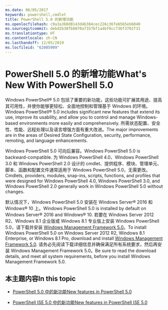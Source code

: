 ```yaml
---
ms.date: 06/05/2017
keywords: powershell,cmdlet
title: PowerShell 5.0 的新增功能
ms.openlocfilehash: c9a3a360d0143d4b384cec226c36fe6565eb6040
ms.sourcegitcommit: debd2b38fb8070a7357bf1a4bf9cc736f3702f31
ms.translationtype: HT
ms.contentlocale: zh-CN
ms.lasthandoff: 12/05/2019
ms.locfileid: "62085909"
---
```

# <a name="whats-new-with-powershell-50"></a><span data-ttu-id="cf5de-103">PowerShell 5.0 的新增功能</span><span class="sxs-lookup"><span data-stu-id="cf5de-103">What's New With PowerShell 5.0</span></span>
<span data-ttu-id="cf5de-104">Windows PowerShell® 5.0 包括了重要的新功能，这些功能可扩展其用途、提高其可用性，并使你能够更轻松、全面地控制和管理基于 Windows 的环境。</span><span class="sxs-lookup"><span data-stu-id="cf5de-104">Windows PowerShell® 5.0 includes significant new features that extend its use, improve its usability, and allow you to control and manage Windows-based environments more easily and comprehensively.</span></span>  <span data-ttu-id="cf5de-105">所需状态配置、安全性、性能、远程处理以及语言增强方面有重大改进。</span><span class="sxs-lookup"><span data-stu-id="cf5de-105">The major improvements are in the areas of Desired State Configuration, security, performance, remoting, and language enhancements.</span></span>

<span data-ttu-id="cf5de-106">Windows PowerShell 5.0 可向后兼容。</span><span class="sxs-lookup"><span data-stu-id="cf5de-106">Windows PowerShell 5.0 is backward-compatible.</span></span> <span data-ttu-id="cf5de-107">为 Windows PowerShell 4.0、Windows PowerShell 3.0 和 Windows PowerShell 2.0 设计的 cmdlet、提供程序、模块、管理单元、脚本、函数和配置文件通常适用于 Windows PowerShell 5.0，无需更改。</span><span class="sxs-lookup"><span data-stu-id="cf5de-107">Cmdlets, providers, modules, snap-ins, scripts, functions, and profiles that were designed for Windows PowerShell 4.0, Windows PowerShell 3.0, and Windows PowerShell 2.0 generally work in Windows PowerShell 5.0 without changes.</span></span>

<span data-ttu-id="cf5de-108">默认情况下，Windows PowerShell 5.0 安装在 Windows Server® 2016 和 Windows® 10 上。</span><span class="sxs-lookup"><span data-stu-id="cf5de-108">Windows PowerShell 5.0 is installed by default on Windows Server® 2016 and Windows® 10.</span></span> <span data-ttu-id="cf5de-109">若要在 Windows Server 2012 R2、Windows 8.1 企业版或 Windows 8.1 专业版上安装 Windows PowerShell 5.0，请下载并安装 [Windows Management Framework 5.0](https://go.microsoft.com/fwlink/?linkid=830436)。</span><span class="sxs-lookup"><span data-stu-id="cf5de-109">To install Windows PowerShell 5.0 on Windows Server 2012 R2, Windows 8.1 Enterprise, or Windows 8.1 Pro, download and install [Windows Management Framework 5.0](https://go.microsoft.com/fwlink/?linkid=830436).</span></span> <span data-ttu-id="cf5de-110">请务必先阅读下载详细信息并确保满足所有系统要求，然后再安装 Windows Management Framework 5.0。</span><span class="sxs-lookup"><span data-stu-id="cf5de-110">Be sure to read the download details, and meet all system requirements, before you install Windows Management Framework 5.0.</span></span>

## <a name="in-this-topic"></a><span data-ttu-id="cf5de-111">本主题内容</span><span class="sxs-lookup"><span data-stu-id="cf5de-111">In this topic</span></span>

- [<span data-ttu-id="cf5de-112">PowerShell 5.0 中的新功能</span><span class="sxs-lookup"><span data-stu-id="cf5de-112">New features in  PowerShell 5.0</span></span>](What-s-New-in-Windows-PowerShell-50.md)

- [<span data-ttu-id="cf5de-113">PowerShell ISE 5.0 中的新功能</span><span class="sxs-lookup"><span data-stu-id="cf5de-113">New features in PowerShell ISE 5.0</span></span>](What-s-New-in-the-PowerShell-50-ISE.md)

<!--
- New features in Windows PowerShell 4.0

- New features in Windows PowerShell 3.0
-->
